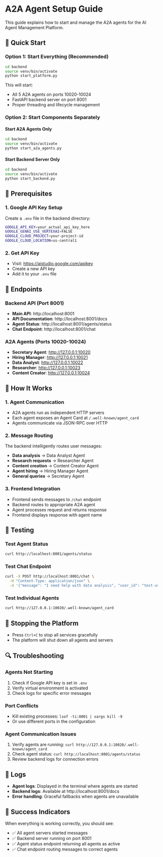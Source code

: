 # A2A Agent Setup Guide

This guide explains how to start and manage the A2A agents for the AI Agent Management Platform.

## 🚀 Quick Start

### Option 1: Start Everything (Recommended)

```bash
cd backend
source venv/bin/activate
python start_platform.py
```

This will start:

- All 5 A2A agents on ports 10020-10024
- FastAPI backend server on port 8001
- Proper threading and lifecycle management

### Option 2: Start Components Separately

#### Start A2A Agents Only

```bash
cd backend
source venv/bin/activate
python start_a2a_agents.py
```

#### Start Backend Server Only

```bash
cd backend
source venv/bin/activate
python start_backend.py
```

## 🔧 Prerequisites

### 1. Google API Key Setup

Create a `.env` file in the backend directory:

```bash
GOOGLE_API_KEY=your_actual_api_key_here
GOOGLE_GENAI_USE_VERTEXAI=FALSE
GOOGLE_CLOUD_PROJECT=your-project-id
GOOGLE_CLOUD_LOCATION=us-central1
```

### 2. Get API Key

- Visit: https://aistudio.google.com/apikey
- Create a new API key
- Add it to your `.env` file

## 📡 Endpoints

### Backend API (Port 8001)

- **Main API**: http://localhost:8001
- **API Documentation**: http://localhost:8001/docs
- **Agent Status**: http://localhost:8001/agents/status
- **Chat Endpoint**: http://localhost:8001/chat

### A2A Agents (Ports 10020-10024)

- **Secretary Agent**: http://127.0.0.1:10020
- **Hiring Manager**: http://127.0.0.1:10021
- **Data Analyst**: http://127.0.0.1:10022
- **Researcher**: http://127.0.0.1:10023
- **Content Creator**: http://127.0.0.1:10024

## 🎯 How It Works

### 1. Agent Communication

- A2A agents run as independent HTTP servers
- Each agent exposes an Agent Card at `/.well-known/agent_card`
- Agents communicate via JSON-RPC over HTTP

### 2. Message Routing

The backend intelligently routes user messages:

- **Data analysis** → Data Analyst Agent
- **Research requests** → Researcher Agent
- **Content creation** → Content Creator Agent
- **Agent hiring** → Hiring Manager Agent
- **General queries** → Secretary Agent

### 3. Frontend Integration

- Frontend sends messages to `/chat` endpoint
- Backend routes to appropriate A2A agent
- Agent processes request and returns response
- Frontend displays response with agent name

## 🧪 Testing

### Test Agent Status

```bash
curl http://localhost:8001/agents/status
```

### Test Chat Endpoint

```bash
curl -X POST http://localhost:8001/chat \
  -H "Content-Type: application/json" \
  -d '{"message": "I need help with data analysis", "user_id": "test-user"}'
```

### Test Individual Agents

```bash
curl http://127.0.0.1:10020/.well-known/agent_card
```

## 🛑 Stopping the Platform

- Press `Ctrl+C` to stop all services gracefully
- The platform will shut down all agents and servers

## 🔍 Troubleshooting

### Agents Not Starting

1. Check if Google API key is set in `.env`
2. Verify virtual environment is activated
3. Check logs for specific error messages

### Port Conflicts

- Kill existing processes: `lsof -ti:8001 | xargs kill -9`
- Or use different ports in the configuration

### Agent Communication Issues

1. Verify agents are running: `curl http://127.0.0.1:10020/.well-known/agent_card`
2. Check agent status: `curl http://localhost:8001/agents/status`
3. Review backend logs for connection errors

## 📝 Logs

- **Agent logs**: Displayed in the terminal where agents are started
- **Backend logs**: Available at http://localhost:8001/docs
- **Error handling**: Graceful fallbacks when agents are unavailable

## 🎉 Success Indicators

When everything is working correctly, you should see:

- ✅ All agent servers started messages
- ✅ Backend server running on port 8001
- ✅ Agent status endpoint returning all agents as active
- ✅ Chat endpoint routing messages to correct agents
